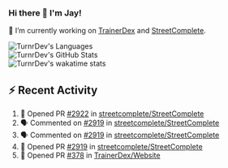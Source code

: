 ### Hi there 👋 I'm Jay!

🔭 I’m currently working on [TrainerDex](https://www.github.com/TrainerDex) and [StreetComplete](https://github.com/streetcomplete/StreetComplete).

![TurnrDev's Languages](https://github-readme-stats.vercel.app/api/top-langs/?username=TurnrDev&hide_border=true&title_color=1fa6aa&text_color=233247)
<br>
![TurnrDev's GitHub Stats](https://github-readme-stats.vercel.app/api?username=TurnrDev&show_icons=true&hide_border=true&count_private=true&include_all_commits=true&icon_color=1fa6aa&title_color=1fa6aa&text_color=233247)
<br>
![TurnrDev's wakatime stats](https://github-readme-stats.vercel.app/api/wakatime?username=TurnrDev)
<br>

## :zap: Recent Activity

<!--START_SECTION:activity-->
1. 💪 Opened PR [#2922](https://github.com/streetcomplete/StreetComplete/pull/2922) in [streetcomplete/StreetComplete](https://github.com/streetcomplete/StreetComplete)
2. 🗣 Commented on [#2919](https://github.com/streetcomplete/StreetComplete/issues/2919) in [streetcomplete/StreetComplete](https://github.com/streetcomplete/StreetComplete)
3. 🗣 Commented on [#2919](https://github.com/streetcomplete/StreetComplete/issues/2919) in [streetcomplete/StreetComplete](https://github.com/streetcomplete/StreetComplete)
4. 💪 Opened PR [#2919](https://github.com/streetcomplete/StreetComplete/pull/2919) in [streetcomplete/StreetComplete](https://github.com/streetcomplete/StreetComplete)
5. 💪 Opened PR [#378](https://github.com/TrainerDex/Website/pull/378) in [TrainerDex/Website](https://github.com/TrainerDex/Website)
<!--END_SECTION:activity-->
